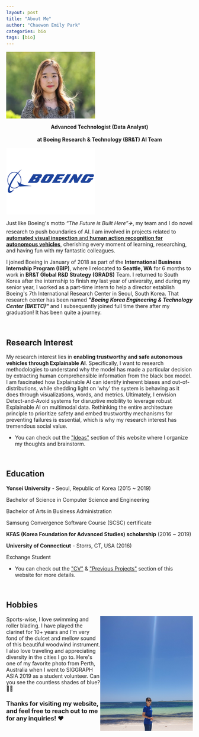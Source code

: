 ```yaml
---
layout: post
title: "About Me"
author: "Chaewon Emily Park"
categories: bio
tags: [bio]
---
```



<img align="middle" src="assets/img/경영학과-박채원-2015123072_32-02.jpeg" width="240" height="180">   


**<center>Advanced Technologist (Data Analyst)</center>**  
**<center>at Boeing Research & Technology (BR&T) AI Team</center>**

<img align="middle" src="assets/img/boeing.png" width="240" height="180">

Just like Boeing's motto _“The Future is Built Here”✈️_, my team and I do novel research to push boundaries of AI. I am involved in projects related to <ins>**automated visual inspection** and **human action recognition for autonomous vehicles**</ins>, cherishing every moment of learning, researching, and having fun with my fantastic colleagues.

I joined Boeing in January of 2018 as part of the **International Business Internship Program (IBIP)**, where I relocated to **Seattle, WA** for 6 months to work in **BR&T Global R&D Strategy (GRADS)** Team. I returned to South Korea after the internship to finish my last year of university, and during my senior year, I worked as a part-time intern to help a director establish Boeing's 7th International Research Center in Seoul, South Korea. That research center has been named _**"Boeing Korea Engineering & Technology Center (BKETC)"**_ and I subsequently joined full time there after my graduation! It has been quite a journey. 

<br />

## Research Interest

My research interest lies in **enabling trustworthy and safe autonomous vehicles through Explainable AI**. Specifically, I want to research methodologies to understand why the model has made a particular decision by extracting human comprehensible information from the black box model. I am fascinated how Explainable AI can identify inherent biases and out-of-distributions, while shedding light on ‘why’ the system is behaving as it does through visualizations, words, and metrics. Ultimately, I envision Detect-and-Avoid systems for disruptive mobility to leverage robust Explainable AI on multimodal data. Rethinking the entire architecture principle to prioritize safety and embed trustworthy mechanisms for preventing failures is essential, which is why my research interest has tremendous social value.

* You can check out the ["Ideas"](https://emilypark0418.github.io/pages/ideas.html) section of this website where I organize my thoughts and brainstorm.  

<br />

## Education

**Yonsei University** - Seoul, Republic of Korea (2015 ~ 2019)

Bachelor of Science in Computer Science and Engineering

Bachelor of Arts in Business Administration

Samsung Convergence Software Course (SCSC) certificate 

**KFAS (Korea Foundation for Advanced Studies) scholarship** (2016 ~ 2019)

**University of Connecticut** - Storrs, CT, USA (2016)

Exchange Student


* You can check out the ["CV"](https://emilypark0418.github.io/pages/cv.html) & ["Previous Projects"](https://emilypark0418.github.io/pages/projects.html) section of this website for more details.  

<br />

## Hobbies

<img align="right" src="assets/img/perth.jpg" width="250" height="310"> 

Sports-wise, I love swimming and roller blading. I have played the clarinet for 10+ years and I’m very fond of the dulcet and mellow sound of this beautiful woodwind instrument. I also love traveling and appreciating diversity in the cities I go to. Here's one of my favorite photo from Perth, Australia when I went to SIGGRAPH ASIA 2019 as a student volunteer. Can you see the countless shades of blue? 🌊🌊


### Thanks for visiting my website, and feel free to reach out to me for any inquiries! ❤️
